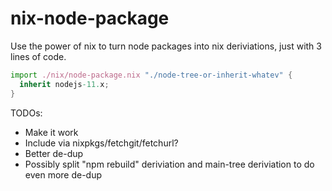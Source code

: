 # nix-node-package

Use the power of nix to turn node packages into nix deriviations, just with 3 lines of code.

```nix
import ./nix/node-package.nix "./node-tree-or-inherit-whatev" {
  inherit nodejs-11.x;
}
```

TODOs:
- Make it work
- Include via nixpkgs/fetchgit/fetchurl?
- Better de-dup
- Possibly split "npm rebuild" deriviation and main-tree deriviation to do even more de-dup
